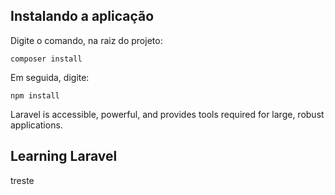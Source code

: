 ## Instalando a aplicação

Digite o comando, na raiz do projeto:

```
composer install
```

Em seguida, digite:


```
npm install
```



Laravel is accessible, powerful, and provides tools required for large, robust applications.

## Learning Laravel

treste